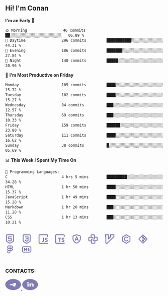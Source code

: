 ## Hi! I'm Conan

<!--START_SECTION:waka-->
**I'm an Early 🐤** 

```text
🌞 Morning                46 commits          ██░░░░░░░░░░░░░░░░░░░░░░░   06.89 % 
🌆 Daytime                296 commits         ███████████░░░░░░░░░░░░░░   44.31 % 
🌃 Evening                186 commits         ███████░░░░░░░░░░░░░░░░░░   27.84 % 
🌙 Night                  140 commits         █████░░░░░░░░░░░░░░░░░░░░   20.96 % 
```
📅 **I'm Most Productive on Friday** 

```text
Monday                   105 commits         ████░░░░░░░░░░░░░░░░░░░░░   15.72 % 
Tuesday                  102 commits         ████░░░░░░░░░░░░░░░░░░░░░   15.27 % 
Wednesday                84 commits          ███░░░░░░░░░░░░░░░░░░░░░░   12.57 % 
Thursday                 69 commits          ███░░░░░░░░░░░░░░░░░░░░░░   10.33 % 
Friday                   159 commits         ██████░░░░░░░░░░░░░░░░░░░   23.80 % 
Saturday                 111 commits         ████░░░░░░░░░░░░░░░░░░░░░   16.62 % 
Sunday                   38 commits          █░░░░░░░░░░░░░░░░░░░░░░░░   05.69 % 
```


📊 **This Week I Spent My Time On** 

```text
💬 Programming Languages: 
C                        4 hrs 5 mins        █████████░░░░░░░░░░░░░░░░   34.28 % 
HTML                     1 hr 50 mins        ████░░░░░░░░░░░░░░░░░░░░░   15.37 % 
JavaScript               1 hr 49 mins        ████░░░░░░░░░░░░░░░░░░░░░   15.28 % 
Markdown                 1 hr 20 mins        ███░░░░░░░░░░░░░░░░░░░░░░   11.28 % 
CSS                      1 hr 13 mins        ███░░░░░░░░░░░░░░░░░░░░░░   10.21 % 
```


<!--END_SECTION:waka-->


<br>

<div align="left">
  <img src="icons/skills/html.svg" height="30" alt="html5"/>
  <img width="15"/>
  <img src="icons/skills/css.svg" height="30" alt="css"/>
    <img width="15"/>
  <img src="icons/skills/javascript.svg" height="30" alt="javascript"/>
  <img width="15"/>
  <img src="icons/skills/typescript.svg" height="30" alt="typescript"/>
  <img width="15"/>
  <img src="icons/skills/angular.svg" height="30" alt="angular"/>
  <img width="15"/>
  <img src="icons/skills/python.svg" height="30" alt="python"/>
  <img width="15"/>
  <img src="icons/skills/vim.svg" height="30" alt="vim"  />
  <img width="15"/>
  <img src="icons/skills/c.svg" height="30" alt="c"/>
  <img width="15"/>
  <img src="icons/skills/git.svg" height="30" alt="git"/>
  <img width="15"/>
  <img src="icons/skills/figma.svg" height="30" alt="figma"/>
  <img width="15"/>
  <img src="icons/skills/markdown.svg" height="30" alt="markdown"/>
</div>

<br>


### CONTACTS:

<div align="left">
  <a href="https://t.me/gkkconan">
    <img src="icons/contacts/telegram.svg" width="50" height="35" alt="telegram"/>
  </a>
  <a href="https://www.linkedin.com/in/gkkconan">
    <img src="icons/contacts/linkedin.svg" width="50" height="35" alt="linkedin"/>
  </a>
</div>
